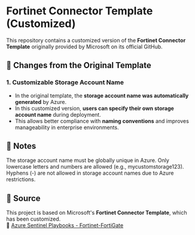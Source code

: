 # Fortinet Connector Template (Customized)

This repository contains a customized version of the **Fortinet Connector Template** originally provided by Microsoft on its official GitHub.

## 🔄 Changes from the Original Template

### 1. **Customizable Storage Account Name**
- In the original template, the **storage account name was automatically generated** by Azure.
- In this customized version, **users can specify their own storage account name** during deployment.
- This allows better compliance with **naming conventions** and improves manageability in enterprise environments.

## 📌 Notes
The storage account name must be globally unique in Azure.
Only lowercase letters and numbers are allowed (e.g., mycustomstorage123).
Hyphens (-) are not allowed in storage account names due to Azure restrictions.

## 📝 Source
This project is based on Microsoft's **Fortinet Connector Template**, which has been customized.  
🔗 [Azure Sentinel Playbooks - Fortinet-FortiGate](https://github.com/Azure/Azure-Sentinel/tree/master/Playbooks/Fortinet-FortiGate)
